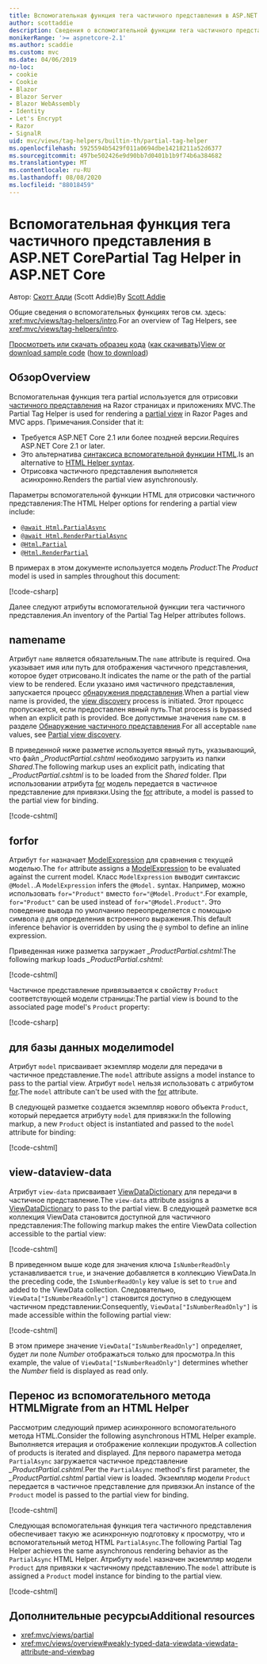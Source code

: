 ```yaml
---
title: Вспомогательная функция тега частичного представления в ASP.NET Core
author: scottaddie
description: Сведения о вспомогательной функции тега частичного представления в ASP.NET и роли каждого из его атрибутов в отрисовке частичного представления.
monikerRange: '>= aspnetcore-2.1'
ms.author: scaddie
ms.custom: mvc
ms.date: 04/06/2019
no-loc:
- cookie
- Cookie
- Blazor
- Blazor Server
- Blazor WebAssembly
- Identity
- Let's Encrypt
- Razor
- SignalR
uid: mvc/views/tag-helpers/builtin-th/partial-tag-helper
ms.openlocfilehash: 5925594b5429f011a0694dbe14218211a52d6377
ms.sourcegitcommit: 497be502426e9d90bb7d0401b1b9f74b6a384682
ms.translationtype: MT
ms.contentlocale: ru-RU
ms.lasthandoff: 08/08/2020
ms.locfileid: "88018459"
---
```

# <a name="partial-tag-helper-in-aspnet-core"></a><span data-ttu-id="4ea65-103">Вспомогательная функция тега частичного представления в ASP.NET Core</span><span class="sxs-lookup"><span data-stu-id="4ea65-103">Partial Tag Helper in ASP.NET Core</span></span>

<span data-ttu-id="4ea65-104">Автор: [Скотт Адди](https://github.com/scottaddie) (Scott Addie)</span><span class="sxs-lookup"><span data-stu-id="4ea65-104">By [Scott Addie](https://github.com/scottaddie)</span></span>

<span data-ttu-id="4ea65-105">Общие сведения о вспомогательных функциях тегов см. здесь: <xref:mvc/views/tag-helpers/intro>.</span><span class="sxs-lookup"><span data-stu-id="4ea65-105">For an overview of Tag Helpers, see <xref:mvc/views/tag-helpers/intro>.</span></span>

<span data-ttu-id="4ea65-106">[Просмотреть или скачать образец кода](https://github.com/dotnet/AspNetCore.Docs/tree/master/aspnetcore/mvc/views/tag-helpers/built-in/samples) ([как скачивать](xref:index#how-to-download-a-sample))</span><span class="sxs-lookup"><span data-stu-id="4ea65-106">[View or download sample code](https://github.com/dotnet/AspNetCore.Docs/tree/master/aspnetcore/mvc/views/tag-helpers/built-in/samples) ([how to download](xref:index#how-to-download-a-sample))</span></span>

## <a name="overview"></a><span data-ttu-id="4ea65-107">Обзор</span><span class="sxs-lookup"><span data-stu-id="4ea65-107">Overview</span></span>

<span data-ttu-id="4ea65-108">Вспомогательная функция тега partial используется для отрисовки [частичного представления](xref:mvc/views/partial) на Razor страницах и приложениях MVC.</span><span class="sxs-lookup"><span data-stu-id="4ea65-108">The Partial Tag Helper is used for rendering a [partial view](xref:mvc/views/partial) in Razor Pages and MVC apps.</span></span> <span data-ttu-id="4ea65-109">Примечания.</span><span class="sxs-lookup"><span data-stu-id="4ea65-109">Consider that it:</span></span>

* <span data-ttu-id="4ea65-110">Требуется ASP.NET Core 2.1 или более поздней версии.</span><span class="sxs-lookup"><span data-stu-id="4ea65-110">Requires ASP.NET Core 2.1 or later.</span></span>
* <span data-ttu-id="4ea65-111">Это альтернатива [синтаксиса вспомогательной функции HTML](xref:mvc/views/partial#reference-a-partial-view).</span><span class="sxs-lookup"><span data-stu-id="4ea65-111">Is an alternative to [HTML Helper syntax](xref:mvc/views/partial#reference-a-partial-view).</span></span>
* <span data-ttu-id="4ea65-112">Отрисовка частичного представления выполняется асинхронно.</span><span class="sxs-lookup"><span data-stu-id="4ea65-112">Renders the partial view asynchronously.</span></span>

<span data-ttu-id="4ea65-113">Параметры вспомогательной функции HTML для отрисовки частичного представления:</span><span class="sxs-lookup"><span data-stu-id="4ea65-113">The HTML Helper options for rendering a partial view include:</span></span>

* [`@await Html.PartialAsync`](/dotnet/api/microsoft.aspnetcore.mvc.rendering.htmlhelperpartialextensions.partialasync)
* [`@await Html.RenderPartialAsync`](/dotnet/api/microsoft.aspnetcore.mvc.rendering.htmlhelperpartialextensions.renderpartialasync)
* [`@Html.Partial`](/dotnet/api/microsoft.aspnetcore.mvc.rendering.htmlhelperpartialextensions.partial)
* [`@Html.RenderPartial`](/dotnet/api/microsoft.aspnetcore.mvc.rendering.htmlhelperpartialextensions.renderpartial)

<span data-ttu-id="4ea65-114">В примерах в этом документе используется модель *Product*:</span><span class="sxs-lookup"><span data-stu-id="4ea65-114">The *Product* model is used in samples throughout this document:</span></span>

[!code-csharp[](samples/TagHelpersBuiltIn/Models/Product.cs)]

<span data-ttu-id="4ea65-115">Далее следуют атрибуты вспомогательной функции тега частичного представления.</span><span class="sxs-lookup"><span data-stu-id="4ea65-115">An inventory of the Partial Tag Helper attributes follows.</span></span>

## <a name="name"></a><span data-ttu-id="4ea65-116">name</span><span class="sxs-lookup"><span data-stu-id="4ea65-116">name</span></span>

<span data-ttu-id="4ea65-117">Атрибут `name` является обязательным.</span><span class="sxs-lookup"><span data-stu-id="4ea65-117">The `name` attribute is required.</span></span> <span data-ttu-id="4ea65-118">Она указывает имя или путь для отображения частичного представления, которое будет отрисовано.</span><span class="sxs-lookup"><span data-stu-id="4ea65-118">It indicates the name or the path of the partial view to be rendered.</span></span> <span data-ttu-id="4ea65-119">Если указано имя частичного представления, запускается процесс [обнаружения представления](xref:mvc/views/overview#view-discovery).</span><span class="sxs-lookup"><span data-stu-id="4ea65-119">When a partial view name is provided, the [view discovery](xref:mvc/views/overview#view-discovery) process is initiated.</span></span> <span data-ttu-id="4ea65-120">Этот процесс пропускается, если предоставлен явный путь.</span><span class="sxs-lookup"><span data-stu-id="4ea65-120">That process is bypassed when an explicit path is provided.</span></span> <span data-ttu-id="4ea65-121">Все допустимые значения `name` см. в разделе [Обнаружение частичного представления](xref:mvc/views/partial#partial-view-discovery).</span><span class="sxs-lookup"><span data-stu-id="4ea65-121">For all acceptable `name` values, see [Partial view discovery](xref:mvc/views/partial#partial-view-discovery).</span></span>

<span data-ttu-id="4ea65-122">В приведенной ниже разметке используется явный путь, указывающий, что файл *_ProductPartial.cshtml* необходимо загрузить из папки *Shared*.</span><span class="sxs-lookup"><span data-stu-id="4ea65-122">The following markup uses an explicit path, indicating that *_ProductPartial.cshtml* is to be loaded from the *Shared* folder.</span></span> <span data-ttu-id="4ea65-123">При использовании атрибута [for](#for) модель передается в частичное представление для привязки.</span><span class="sxs-lookup"><span data-stu-id="4ea65-123">Using the [for](#for) attribute, a model is passed to the partial view for binding.</span></span>

[!code-cshtml[](samples/TagHelpersBuiltIn/Pages/Product.cshtml?name=snippet_Name)]

## <a name="for"></a><span data-ttu-id="4ea65-124">for</span><span class="sxs-lookup"><span data-stu-id="4ea65-124">for</span></span>

<span data-ttu-id="4ea65-125">Атрибут `for` назначает [ModelExpression](/dotnet/api/microsoft.aspnetcore.mvc.viewfeatures.modelexpression) для сравнения с текущей моделью.</span><span class="sxs-lookup"><span data-stu-id="4ea65-125">The `for` attribute assigns a [ModelExpression](/dotnet/api/microsoft.aspnetcore.mvc.viewfeatures.modelexpression) to be evaluated against the current model.</span></span> <span data-ttu-id="4ea65-126">Класс `ModelExpression` выводит синтаксис `@Model.`.</span><span class="sxs-lookup"><span data-stu-id="4ea65-126">A `ModelExpression` infers the `@Model.` syntax.</span></span> <span data-ttu-id="4ea65-127">Например, можно использовать `for="Product"` вместо `for="@Model.Product"`.</span><span class="sxs-lookup"><span data-stu-id="4ea65-127">For example, `for="Product"` can be used instead of `for="@Model.Product"`.</span></span> <span data-ttu-id="4ea65-128">Это поведение вывода по умолчанию переопределяется с помощью символа `@` для определения встроенного выражения.</span><span class="sxs-lookup"><span data-stu-id="4ea65-128">This default inference behavior is overridden by using the `@` symbol to define an inline expression.</span></span>

<span data-ttu-id="4ea65-129">Приведенная ниже разметка загружает *_ProductPartial.cshtml*:</span><span class="sxs-lookup"><span data-stu-id="4ea65-129">The following markup loads *_ProductPartial.cshtml*:</span></span>

[!code-cshtml[](samples/TagHelpersBuiltIn/Pages/Product.cshtml?name=snippet_For)]

<span data-ttu-id="4ea65-130">Частичное представление привязывается к свойству `Product` соответствующей модели страницы:</span><span class="sxs-lookup"><span data-stu-id="4ea65-130">The partial view is bound to the associated page model's `Product` property:</span></span>

[!code-csharp[](samples/TagHelpersBuiltIn/Pages/Product.cshtml.cs?highlight=8)]

## <a name="model"></a><span data-ttu-id="4ea65-131">для базы данных модели</span><span class="sxs-lookup"><span data-stu-id="4ea65-131">model</span></span>

<span data-ttu-id="4ea65-132">Атрибут `model` присваивает экземпляр модели для передачи в частичное представление.</span><span class="sxs-lookup"><span data-stu-id="4ea65-132">The `model` attribute assigns a model instance to pass to the partial view.</span></span> <span data-ttu-id="4ea65-133">Атрибут `model` нельзя использовать с атрибутом [for](#for).</span><span class="sxs-lookup"><span data-stu-id="4ea65-133">The `model` attribute can't be used with the [for](#for) attribute.</span></span>

<span data-ttu-id="4ea65-134">В следующей разметке создается экземпляр нового объекта `Product`, который передается атрибуту `model` для привязки:</span><span class="sxs-lookup"><span data-stu-id="4ea65-134">In the following markup, a new `Product` object is instantiated and passed to the `model` attribute for binding:</span></span>

[!code-cshtml[](samples/TagHelpersBuiltIn/Pages/Product.cshtml?name=snippet_Model)]

## <a name="view-data"></a><span data-ttu-id="4ea65-135">view-data</span><span class="sxs-lookup"><span data-stu-id="4ea65-135">view-data</span></span>

<span data-ttu-id="4ea65-136">Атрибут `view-data` присваивает [ViewDataDictionary](/dotnet/api/microsoft.aspnetcore.mvc.viewfeatures.viewdatadictionary) для передачи в частичное представление.</span><span class="sxs-lookup"><span data-stu-id="4ea65-136">The `view-data` attribute assigns a [ViewDataDictionary](/dotnet/api/microsoft.aspnetcore.mvc.viewfeatures.viewdatadictionary) to pass to the partial view.</span></span> <span data-ttu-id="4ea65-137">В следующей разметке вся коллекция ViewData становится доступной для частичного представления:</span><span class="sxs-lookup"><span data-stu-id="4ea65-137">The following markup makes the entire ViewData collection accessible to the partial view:</span></span>

[!code-cshtml[](samples/TagHelpersBuiltIn/Pages/Product.cshtml?name=snippet_ViewData&highlight=5-)]

<span data-ttu-id="4ea65-138">В приведенном выше коде для значения ключа `IsNumberReadOnly` устанавливается `true`, и значение добавляется в коллекцию ViewData.</span><span class="sxs-lookup"><span data-stu-id="4ea65-138">In the preceding code, the `IsNumberReadOnly` key value is set to `true` and added to the ViewData collection.</span></span> <span data-ttu-id="4ea65-139">Следовательно, `ViewData["IsNumberReadOnly"]` становится доступно в следующем частичном представлении:</span><span class="sxs-lookup"><span data-stu-id="4ea65-139">Consequently, `ViewData["IsNumberReadOnly"]` is made accessible within the following partial view:</span></span>

[!code-cshtml[](samples/TagHelpersBuiltIn/Pages/Shared/_ProductViewDataPartial.cshtml?highlight=5)]

<span data-ttu-id="4ea65-140">В этом примере значение `ViewData["IsNumberReadOnly"]` определяет, будет ли поле *Number* отображаться только для просмотра.</span><span class="sxs-lookup"><span data-stu-id="4ea65-140">In this example, the value of `ViewData["IsNumberReadOnly"]` determines whether the *Number* field is displayed as read only.</span></span>

## <a name="migrate-from-an-html-helper"></a><span data-ttu-id="4ea65-141">Перенос из вспомогательного метода HTML</span><span class="sxs-lookup"><span data-stu-id="4ea65-141">Migrate from an HTML Helper</span></span>

<span data-ttu-id="4ea65-142">Рассмотрим следующий пример асинхронного вспомогательного метода HTML.</span><span class="sxs-lookup"><span data-stu-id="4ea65-142">Consider the following asynchronous HTML Helper example.</span></span> <span data-ttu-id="4ea65-143">Выполняется итерация и отображение коллекции продуктов.</span><span class="sxs-lookup"><span data-stu-id="4ea65-143">A collection of products is iterated and displayed.</span></span> <span data-ttu-id="4ea65-144">Для первого параметра метода `PartialAsync` загружается частичное представление *_ProductPartial.cshtml*.</span><span class="sxs-lookup"><span data-stu-id="4ea65-144">Per the `PartialAsync` method's first parameter, the *_ProductPartial.cshtml* partial view is loaded.</span></span> <span data-ttu-id="4ea65-145">Экземпляр модели `Product` передается в частичное представление для привязки.</span><span class="sxs-lookup"><span data-stu-id="4ea65-145">An instance of the `Product` model is passed to the partial view for binding.</span></span>

[!code-cshtml[](samples/TagHelpersBuiltIn/Pages/Products.cshtml?name=snippet_HtmlHelper&highlight=3)]

<span data-ttu-id="4ea65-146">Следующая вспомогательная функция тега частичного представления обеспечивает такую же асинхронную подготовку к просмотру, что и вспомогательный метод HTML `PartialAsync`.</span><span class="sxs-lookup"><span data-stu-id="4ea65-146">The following Partial Tag Helper achieves the same asynchronous rendering behavior as the `PartialAsync` HTML Helper.</span></span> <span data-ttu-id="4ea65-147">Атрибуту `model` назначен экземпляр модели `Product` для привязки к частичному представлению.</span><span class="sxs-lookup"><span data-stu-id="4ea65-147">The `model` attribute is assigned a `Product` model instance for binding to the partial view.</span></span>

[!code-cshtml[](samples/TagHelpersBuiltIn/Pages/Products.cshtml?name=snippet_TagHelper&highlight=3)]

## <a name="additional-resources"></a><span data-ttu-id="4ea65-148">Дополнительные ресурсы</span><span class="sxs-lookup"><span data-stu-id="4ea65-148">Additional resources</span></span>

* <xref:mvc/views/partial>
* <xref:mvc/views/overview#weakly-typed-data-viewdata-viewdata-attribute-and-viewbag>
